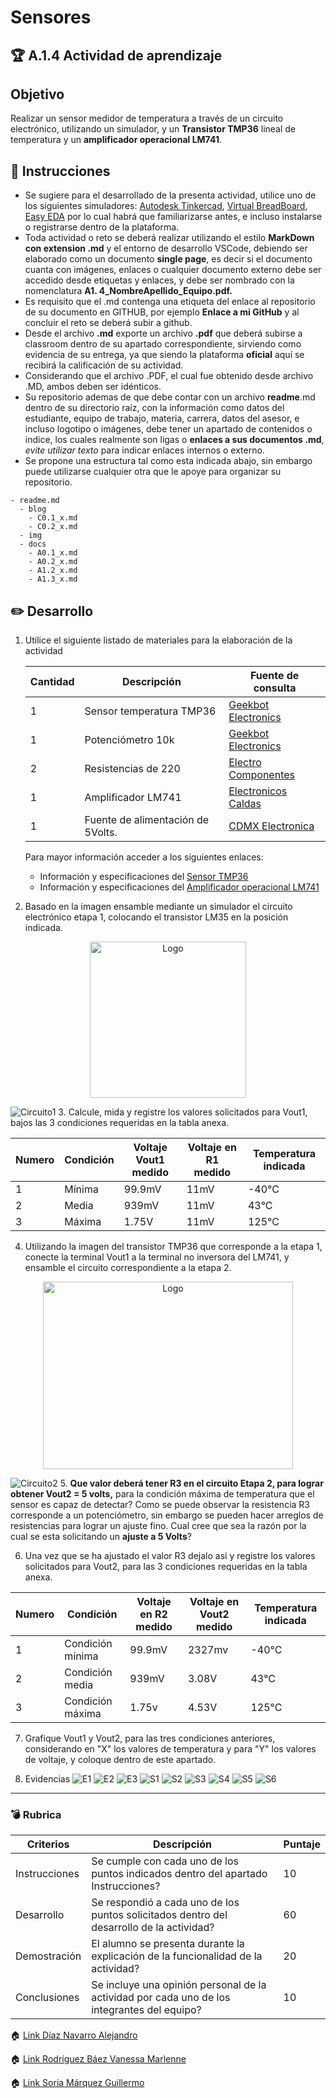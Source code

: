 # Sensores

## :trophy: A.1.4 Actividad de aprendizaje

## Objetivo

Realizar un sensor medidor de temperatura a través de un circuito electrónico, utilizando un simulador, y  un **Transistor 
TMP36** lineal de temperatura y un **amplificador operacional LM741**.

## :blue_book: Instrucciones

- Se sugiere para el desarrollado de la presenta actividad, utilice uno de los siguientes simuladores: [Autodesk Tinkercad](https://www.tinkercad.com/), [Virtual BreadBoard](http://www.virtualbreadboard.com/), [Easy EDA](https://easyeda.com/) por 
lo cual habrá que familiarizarse antes, e incluso instalarse o registrarse dentro de la plataforma.
- Toda actividad o reto se deberá realizar utilizando el estilo **MarkDown con extension .md** y el entorno de desarrollo 
VSCode, debiendo ser elaborado como un documento **single page**, es decir si el documento cuanta con imágenes, enlaces o 
cualquier documento externo debe ser accedido desde etiquetas y enlaces, y debe ser nombrado con la nomenclatura **A1.
4_NombreApellido_Equipo.pdf.**
- Es requisito que el .md contenga una etiqueta del enlace al repositorio de su documento en GITHUB, por ejemplo **Enlace a 
mi GitHub** y al concluir el reto se deberá subir a github.
- Desde el archivo **.md** exporte un archivo **.pdf** que deberá subirse a classroom dentro de su apartado 
correspondiente, sirviendo como evidencia de su entrega, ya que siendo la plataforma **oficial** aquí se recibirá la 
calificación de su actividad.
- Considerando que el archivo .PDF, el cual fue obtenido desde archivo .MD, ambos deben ser idénticos.
- Su repositorio ademas de que debe contar con un archivo **readme**.md dentro de su directorio raíz, con la información 
como datos del estudiante, equipo de trabajo, materia, carrera, datos del asesor, e incluso logotipo o imágenes, debe tener 
un apartado de contenidos o indice, los cuales realmente son ligas o **enlaces a sus documentos .md**, _evite utilizar 
texto_ para indicar enlaces internos o externo.
- Se propone una estructura tal como esta indicada abajo, sin embargo puede utilizarse cualquier otra que le apoye para 
organizar su repositorio.
  
```
- readme.md
  - blog
    - C0.1_x.md
    - C0.2_x.md
  - img
  - docs
    - A0.1_x.md
    - A0.2_x.md
    - A1.2_x.md
    - A1.3_x.md
```

## :pencil2: Desarrollo

1. Utilice el siguiente listado de materiales para la elaboración de la actividad

    | Cantidad | Descripción                       | Fuente de consulta |
    | -------- | --------------------------------- | ------------------ |
    | 1        | Sensor temperatura TMP36          |[Geekbot Electronics](http://www.geekbotelectronics.com/productotmp36-sensor-de-temperatura/)                   |
    | 1        | Potenciómetro 10k                 | [Geekbot Electronics](http://www.geekbotelectronics.com/producto/potenciometro-de-10-kohm/)                   |
    | 2        | Resistencias de 220               | [Electro Componentes](https://www.electrocomponentes.es/resistencias/resistencia-220-ohm-025w-32-.html)                   |
    | 1        | Amplificador LM741                | [Electronicos Caldas](https://www.electronicoscaldas.com/es/amplificadores-operacionales/140-amplificador-operacional-lm741-ua741.html)                   |
    | 1        | Fuente de alimentación de 5Volts. |[CDMX Electronica](https://cdmxelectronica.com/producto/fuente-de-alimentacion-5v-10a/)                 |

    Para mayor información acceder a los siguientes enlaces:

    - Información y especificaciones del [Sensor TMP36](https://components101.com/sites/default/files/component_pin/TMP36-Sensor-Pinout.png)  
    - Información y especificaciones del [Amplificador operacional LM741](https://ortegamraul.files.wordpress.com/2014/03/741-interno.png)

2. Basado en la imagen ensamble mediante un simulador el circuito electrónico etapa 1, colocando el transistor LM35 en la 
posición indicada. 

<p align="center">
    <img alt="Logo" src="../img/C1.x_CircuitoLM35_Etapa1.png" width=250 height=250>
</p>

![Circuito1](../img/c1.png)
3. Calcule, mida y registre los valores solicitados para Vout1, bajos las 3 condiciones requeridas en la tabla anexa.

| Numero | Condición | Voltaje Vout1 medido | Voltaje en R1 medido | Temperatura indicada |
| ------ | --------- | -------------------- | -------------------- | -------------------- |
| 1      | Mínima    |    99.9mV                  |  11mV                    |      -40°C                |
| 2      | Media     |    939mV                  |   11mV                   |       43°C                |
| 3      | Máxima    |    1.75V                  |   11mV                   |       125°C               |

4. Utilizando la imagen del transistor TMP36 que corresponde a la etapa 1, conecte la terminal Vout1 a la terminal no 
inversora del LM741, y ensamble el circuito correspondiente a la etapa 2.

<p align="center">
    <img alt="Logo" src="../img/C1.x_CircuitoLM741_Etapa2.png") width=400 height=300>

</p>

![Circuito2](../img/c2.png)
5. **Que valor deberá tener R3 en el circuito Etapa 2, para lograr obtener Vout2 = 5 volts,** para la condición máxima de 
temperatura que el sensor es capaz de detectar? Como se puede observar la resistencia R3 corresponde a un potenciómetro, 
sin embargo se pueden hacer arreglos de resistencias para lograr un ajuste fino.  Cual cree que sea la razón por la cual se 
esta solicitando un **ajuste a 5 Volts**?
   
6. Una vez que se ha ajustado el valor R3 dejalo asi y registre los valores solicitados para Vout2, para las 3 condiciones 
requeridas en la tabla anexa.

| Numero | Condición        | Voltaje en R2 medido | Voltaje en Vout2 medido | Temperatura indicada |
| ------ | ---------------- | -------------------- | ----------------------- | -------------------- |
| 1      | Condición mínima |      99.9mV                |   2327mv                      |  -40°C                     |
| 2      | Condición media  |      939mV                |   3.08V                      |  43°C                      |
| 3      | Condición máxima |       1.75v               |   4.53V                      |   125°C                     |

7. Grafique Vout1 y Vout2, para las tres condiciones anteriores, considerando en "X" los valores de temperatura y para "Y" 
los valores de voltaje, y coloque dentro de este apartado.


8. Evidencias 
![E1](../img/e1.png)
![E2](../img/e2.png)
![E3](../img/e3.png)
![S1](../img/s1.png)
![S2](../img/s2.png)
![S3](../img/s3.png)
![S4](../img/s4.png)
![S5](../img/s5.png)
![S6](../img/s6.png)
___

### :bomb: Rubrica

| Criterios     | Descripción                                                                                  | Puntaje |
| ------------- | -------------------------------------------------------------------------------------------- | ------- |
| Instrucciones | Se cumple con cada uno de los puntos indicados dentro del apartado Instrucciones?            | 10      |
| Desarrollo    | Se respondió a cada uno de los puntos solicitados dentro del desarrollo de la actividad?     | 60      |
| Demostración  | El alumno se presenta durante la explicación de la funcionalidad de la actividad?            | 20      |
| Conclusiones  | Se incluye una opinión personal de la actividad  por cada uno de los integrantes del equipo? | 10      |

:house: [Link  Díaz Navarro Alejandro](https://github.com/AlejandroDiaz96/SistemasProgramables2020)

:house: [Link Rodríguez Báez Vanessa Marlenne](https://github.com/vanessamRodriguez/Sistemas_Programables)


:house: [Link Soria Márquez Guillermo](https://github.com/GuillermoSoria97/Sistemas_P)


